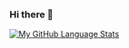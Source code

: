 ### Hi there 👋
[![My GitHub Language Stats](https://github-readme-stats.vercel.app/api/top-langs/?username=alessandrotesta-99&langs_count=5&theme=tokyonight)]()
<!--
**alessandrotesta-99/alessandrotesta-99** is a ✨ _special_ ✨ repository because its `README.md` (this file) appears on your GitHub profile.

Here are some ideas to get you started:

- 🔭 I’m currently working on ...
- 🌱 I’m currently learning ...
- 👯 I’m looking to collaborate on ...
- 🤔 I’m looking for help with ...
- 💬 Ask me about ...
- 📫 How to reach me: ...
- 😄 Pronouns: ...
- ⚡ Fun fact: ...
-->
